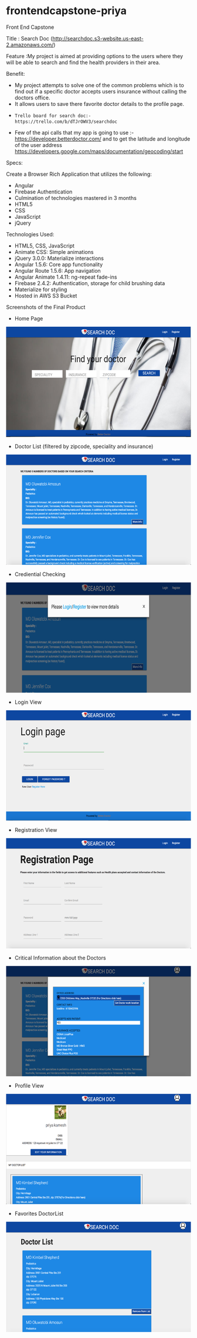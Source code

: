 # frontendcapstone-priya

Front End Capstone

Title : Search Doc (http://searchdoc.s3-website.us-east-2.amazonaws.com/)

Feature :My project is aimed at providing options to the users where they will be able to search and find the health providers in their area.


Benefit:
* My project attempts to solve one of the common problems which is to find out if a specific doctor accepts users insurance without calling the         doctors office.
* It allows users to save there favorite doctor details to the profile page.
*     Trello board for search doc:- https://trello.com/b/dTJrOWV3/searchdoc
*  Few of the api calls that my app is going to use :- https://developer.betterdoctor.com/    and  to get the latitude and longitude of the user address  https://developers.google.com/maps/documentation/geocoding/start

Specs:

Create a Browser Rich Application that utilizes the following:
* Angular
* Firebase Authentication
* Culmination of technologies mastered in 3 months
* HTML5
* CSS
* JavaScript
* jQuery

Technologies Used:

* HTML5, CSS, JavaScript
* Animate CSS: Simple animations
* jQuery 3.0.0: Materialize interactions
* Angular 1.5.6: Core app functionality
* Angular Route 1.5.6: App navigation
* Angular Animate 1.4.11: ng-repeat fade-ins
* Firebase 2.4.2: Authentication, storage for child brushing data
* Materialize for styling
* Hosted in AWS S3 Bucket

Screenshots of the Final Product

* Home Page
<img src="/images/Home.png" height="300px" width="600px">

* Doctor List (filtered by zipcode, speciality and insurance)
<img src="/images/doctorList.png" height="300px" width="600px">

* Crediential Checking
<img src="/images/crediential checking.png" height="300px" width="600px">

* Login View
<img src="/images/Login.png" height="300px" width="600px">

* Registration View
<img src="/images/registration.png" height="300px" width="600px">

* Critical Information about the Doctors
<img src="/images/criticalInfo.png" height="300px" width="600px">

* Profile View
<img src="/images/profile.png" height="300px" width="600px">

* Favorites DoctorList
<img src="/images/favorites.png" height="300px" width="600px">
